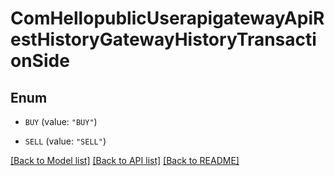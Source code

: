 # ComHellopublicUserapigatewayApiRestHistoryGatewayHistoryTransactionSide

## Enum


* `BUY` (value: `"BUY"`)

* `SELL` (value: `"SELL"`)


[[Back to Model list]](../README.md#documentation-for-models) [[Back to API list]](../README.md#documentation-for-api-endpoints) [[Back to README]](../README.md)


